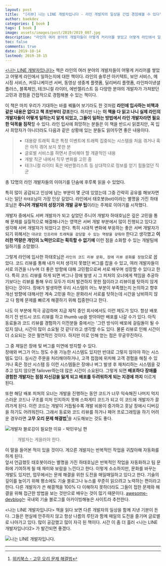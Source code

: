 ```yaml
---
layout: post
title:  "[리뷰] 나는 LINE 개발자입니다 - 라인 개발자의 일상을 간접 경험해볼 수 있다"
author: baekdev
categories: [ book ]
tags: [ book ]
image: assets/images/post/2019/2019_007.jpg
description: "라인의 여러 분야의 개발자들이 어떻게 커리어를 쌓았고 어떻게 라인에서 일하는지에 대한 책이다. 라인의 솔루션 아키텍트, 보안 서비스, 메시징 서비스, 커뮤니케이션 서버, 동영상 생중계 플랫폼, 딜리버리 플랫폼, 라인파이낸셜플러스, 블록체인, 테크니컬 라이터, 에반젤리스트 등 다양한 분야의 개발자가 가져왔던 고민과 경험을 간접적으로 경험해볼 수 있는 책이다. 총 12명의 라인 개발자들의 이야기를 단숨에 후루룩 읽을 수 있었다."  
toc: false
comments: true  
date: 2019-10-14   
lastmod: 2019-10-15    
---   
```



[&lt;나는 LINE 개발자입니다&gt;](https://www.aladin.co.kr/shop/wproduct.aspx?ItemId=204587884) 책은 라인의 여러 분야의 개발자들이 어떻게 커리어를 쌓았고 어떻게 라인에서 일하는지에 대한 책이다. 라인의 솔루션 아키텍트, 보안 서비스, 메시징 서비스, 커뮤니케이션 서버, 동영상 생중계 플랫폼, 딜리버리 플랫폼, 라인파이낸셜플러스, 블록체인, 테크니컬 라이터, 에반젤리스트 등 다양한 분야의 개발자가 가져왔던 고민과 경험을 간접적으로 경험해볼 수 있는 책이다.    

이 책은 마치 우리가 기대하는 바를 꿰뚫어 보기라도 한 것처럼 **라인에 입사하는 비책과 같은 내용은 없다고 책 초반부터 강조**한다. 하지만 나는 **이 책을 다 읽고 나니 실제 라인의 개발자들이 어떻게 일하는지 알게 되었고, 그들이 일하는 방법에서 라인 개발자라면 필요한 덕목을 짐작**할 수 있다. 라인 입사에 희망하는 분들은 이 책을 반드시 읽겠지만, 꼭 입사 희망자가 아니더라도 다음과 같은 상황에 있는 분들도 읽어두면 좋은 내용이다.   

> - 대용량 트래픽 혹은 특정 이벤트에 트래픽 집중되는 시스템을 처음 겪거나 혹은 아직 겪어 보지 못한 분  
> - 글로벌 서비스를 하면서 준비해야 할 개괄적인 내용  
> - 개발 직군 내에서 직무 변화를 고민 중  
> - 테크니컬 라이터 혹은 에반젤리스트 등 상대적으로 정보를 얻기 힘들었던 직군  

총 12명의 라인 개발자들의 이야기를 단숨에 후루룩 읽을 수 있었다.  


특히 많이 공감되고 인상에 남는 부분이 몇 군데 있었는데 그중 간략히 공유를 해보자면 나는 일단 `하태호`님이 가장 인상 깊었다. 라인에서 태호봇(bot)이라는 별명을 가진 하태호님은 **주니어 개발자의 성장기와 개발 공부 팁**이라는 주제로 이야기를 시작했다.  


개발자 중에서도 서버 개발자가 되고 싶었던 주니어 개발자 하태호님은 깊은 고민을 통해 문제를 실질적으로 해결해나가는 영역은 서버 개발 부분에서 많이 진행되고 있다고 생각해 서버 개발자가 되었다고 한다. 특히 시대적 변화에 부응하는 좋은 서버 개발자가 되기 위해서는 `대규모 인프라와 트래픽을 감당할 수 있는 역량을 갖춰야` 한다고 생각했고 **이러한 역량은 개인의 노력만으로는 획득할 수 없기에** 이런 점을 소화할 수 있는 개발팀에 일하기를 소망했다.   

그렇게 라인에 입사한 하태호님은 `라인의 코드 리뷰 문화, 장애 리뷰 문화를 장점`으로 꼽았다. 코드 리뷰를 통해 내가 미처 생각지 못했던 버그를 잡을 수 있고, 여러 개발자들이 서로 의견을 나누며 더 좋은 방향에 대해 고민함으로써 서로 배우며 성장할 수 있다고 한다. 특히 코드 리뷰를 하게 되면 버그나 장애 발생 시 그 피처의 오너에게 책임을 추궁하기보다는 리뷰를 통해 우리 모두가 미처 발견하지 못한 점이라고 리뷰이를 탓하지 않게 된다는 것이다. 장애가 발생하면 우리 시스템의 어느 부분이 부족했는지 논의하고 향후 개선 방향에 대해서만 계속 고민을 하는 문화라서 서로를 탓하는데 시간을 낭비하지 않고 다 함께 문제를 빠르게 해결하기 위해 집중한다고 한다.  

나도 이 부분에 적극 공감하며 지금 재직 중인 회사에서도 이런 제도가 있다. 항상 배포하기 전 반드시 코드 리뷰를 하고 thumb up을 받아야만 배포를 나갈 수가 있다. 아직 동료들과 코드 리뷰를 경험하기 이전분들 중에서는 '그런 방식이 배포에 걸림돌이 될 수 있지 않냐, 시간이 많이 소요될 것 같다'라고 생각할 수도 있다. 물론 리뷰로 인해 시간이 더 소요되는 것은 필연적인 것이다. 하지만 이로 인해 얻는 점은 무궁무진하다.  

그 중 제일은 장애 및 버그를 미연에 방지할 수 있다.  
장애와 버그가 어느 정도 수용 가능한 시스템도 있지만 반대로 그렇지 않아야 하는 시스템도 있다. 실시간 주문을 처리해야하거나, 고객 접점에 위치해 고객 경험을 해칠 수 있거나 혹은 정산 시스템 등 이런 시스템들은 장애나 버그 발생 후 재처리하는 시스템을 갖추고 있지 않으면 failover하는데 많은 시간이 소요된다. 그렇게 되면 **배포하다 장애를 경험한 개발자는 점점 자신감을 잃게 되고 배포를 두려워하게 되는 지경에 까지** 이르게 된다.  

또한 해당 배포 피처의 오너는 개발을 진행하는 동안 코드가 너무 익숙해진 나머지 억지스러운 코드나 구조를 미처 인지하지 못해 스파게티 코드가 되고 이 코드에 개발자가 끌려가게 된다. 이런 코드는 개발이 거듭될수록 개발 비용이 증가하고 훗날 장애시 디버깅을 하기도 어려워진다. 그래서 동료와 코드 리뷰를 하거나 페어 프로그래밍을 하기 어려운 경우라면 **고무 오리 문제 해결법**[^1]을 시도해보는 것도 좋다.  

![개발자 블로깅이 필요한 이유 - 박민우님 편]({{site.baseurl}}/{{site.assetsurl}}/images/post/2019/2019_007_002.jpg)    

> 개발자는 게을러야 한다.  

이 말을 들어본 적이 있을 것이다. 게으른 개발자는 반복적인 작업을 귀찮아해 자동화를 하게 된다.  
앞서 언급했듯 태호봇이라는 별명을 가진 하태호님은 반복적인 작업을 자동화하고 팀 문화에 기여하게 될 때 재미와 보람을 느낀다고 한다. 이렇게 소소하지만, 문화를 바꾸는 개발도 있지만, 업무에서는 문제 해결을 위한 도전을 매일매일하고 있다고 한다. 기술의 깊이를 높이기 위해 평소에도 기술 블로그나 뉴스를 꾸준히 읽으려고 노력하는 편이라고 한다. 다른 개발자가 쓴 해결책을 100% 다 이해하지 못하더라도 그들이 접한 문제와 해결을 위해 접근한 방법을 보는 것만으로 배우는 것이 많기 때문이다. [awesome-devblog](https://awesome-devblog.netlify.com/)는 국내외 기술 블로그를 아카이빙해놓은 사이트라 추천한다.  
  

&lt;나는 LINE 개발자입니다&gt; 책을 읽다 보면 다른 개발자의 일상을 함께 지낸 기분이 든다. 그들은 현실에 안주하지 않고 항상 나름의 루틴과 함께 매일의 도전을 즐기며 글로벌로 나아가고 있다. 많이 공감했고 많이 자극 된 책이다. 시간 이 좀 더 흘러 &lt;나는 LINE 개발자입니다2&gt; 가 발간되면 좋겠다.    

![나는 LINE 개발자입니다.]({{site.baseurl}}/{{site.assetsurl}}/images/post/2019/2019_007_001.jpg)  

---  

[^1]: [위키북스 - 고무 오리 문제 해결법](https://wikibook.co.kr/article/rubber-duck-problem-solving/)   
